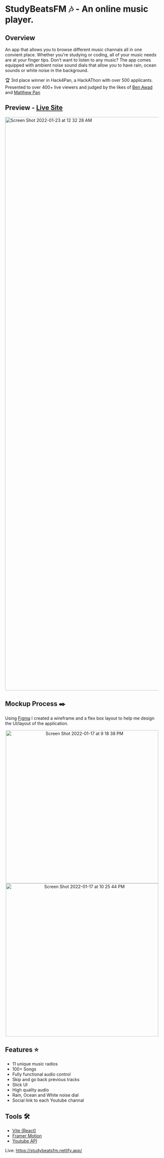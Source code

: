 # StudyBeatsFM 🎶 - An online music player.  

## Overview

An app that allows you to browse different music channals all in one convient place. Whether you're studying or coding, all of your music needs are at your finger tips. Don’t want to listen to any music? The app comes equipped with ambient noise sound dials that allow you to have rain, ocean sounds or white noise in the background. 

🏆 3rd place winner in Hack4Pan, a HackAThon with over 500 applicants. Presented to over 400+ live viewers and judged by the likes of [Ben Awad](https://www.youtube.com/c/BenAwad97) and [Matthew Pan](https://www.youtube.com/c/FryingPan)  

## Preview - [Live Site](https://studybeatsfm.netlify.app/)

<img width="1873" alt="Screen Shot 2022-01-23 at 12 32 28 AM" src="https://user-images.githubusercontent.com/56659226/150666323-e95a46f5-ad82-4ecf-b131-59155d8580ab.png">

## Mockup Process  ✒️

Using [Figma](https://www.figma.com/) I created a wireframe and a flex box layout to help me design the UI/layout of the application. 

<div align="center">
<img   width="500" align="center" legnth = "500" alt="Screen Shot 2022-01-17 at 9 18 38 PM" src="https://user-images.githubusercontent.com/56659226/152226188-aa7d8648-f20a-4831-a800-4829ea58e8e9.png"> <img  align="center" width="500" legnth = "600" alt="Screen Shot 2022-01-17 at 10 25 44 PM" src="https://user-images.githubusercontent.com/56659226/152226381-6531de2e-72c0-491d-9f4e-dc3659f84396.png">
</div>

## Features ⭐ 

- 11 unique music radios 
- 100+ Songs
- Fully functional audio control 
- Skip and go back previous tracks 
- Slick UI
- High quality audio 
- Rain, Ocean and White noise dial
- Social link to each Youtube channal 

## Tools 🛠️

- [Vite (React)](https://vitejs.dev/)
- [Framer Motion](https://www.framer.com/motion/)
- [Youtube API](https://developers.google.com/youtube/v3)

Live: https://studybeatsfm.netlify.app/

